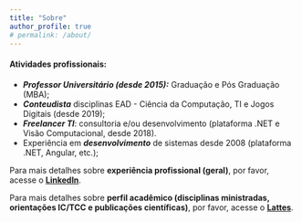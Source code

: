 ```yaml
---
title: "Sobre"
author_profile: true
# permalink: /about/
---
```


#### Atividades profissionais:

* ***Professor Universitário (desde 2015):*** Graduação e Pós Graduação (MBA);
* ***Conteudista*** disciplinas EAD - Ciência da Computação, TI e Jogos Digitais (desde 2019);
* ***Freelancer TI***: consultoria e/ou desenvolvimento (plataforma .NET e Visão Computacional, desde 2018).  
 * Experiência em ***desenvolvimento*** de sistemas desde 2008 (plataforma .NET, Angular, etc.);
 
Para mais detalhes sobre **experiência profissional (geral)**, por favor, acesse o
<a  href="https://www.linkedin.com/in/victorassisrodrigues/"  target="_blank">**LinkedIn**</a>.

Para mais detalhes sobre **perfil acadêmico (disciplinas ministradas, orientações IC/TCC e publicações científicas)**, por favor, acesse o <a  href="http://lattes.cnpq.br/9980210243718888"  target="_blank">**Lattes**</a>.